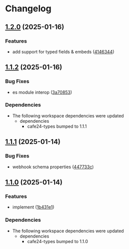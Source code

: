 # Changelog

## [1.2.0](https://github.com/01Joseph-Hwang10/cafe24.js/compare/cafe24-webhook-v1.1.2...cafe24-webhook-v1.2.0) (2025-01-16)


### Features

* add support for typed fields & embeds ([4146344](https://github.com/01Joseph-Hwang10/cafe24.js/commit/41463443b0c85a3c0bbdaf4329b1bdc01c6940c3))

## [1.1.2](https://github.com/01Joseph-Hwang10/cafe24.js/compare/cafe24-webhook-v1.1.1...cafe24-webhook-v1.1.2) (2025-01-16)


### Bug Fixes

* es module interop ([3a70853](https://github.com/01Joseph-Hwang10/cafe24.js/commit/3a70853ea338dcbb0a48b3fc03173c282b278c39))


### Dependencies

* The following workspace dependencies were updated
  * dependencies
    * cafe24-types bumped to 1.1.1

## [1.1.1](https://github.com/01Joseph-Hwang10/cafe24.js/compare/cafe24-webhook-v1.1.0...cafe24-webhook-v1.1.1) (2025-01-14)


### Bug Fixes

* webhook schema properties ([447733c](https://github.com/01Joseph-Hwang10/cafe24.js/commit/447733cde5e190c709da68ed3730e221c93f0dfe))

## [1.1.0](https://github.com/01Joseph-Hwang10/cafe24.js/compare/cafe24-webhook-v1.0.0...cafe24-webhook-v1.1.0) (2025-01-14)


### Features

* implement ([1b431e1](https://github.com/01Joseph-Hwang10/cafe24.js/commit/1b431e1865c41e426dd2e8c0911fbe043785e0a1))


### Dependencies

* The following workspace dependencies were updated
  * dependencies
    * cafe24-types bumped to 1.1.0
